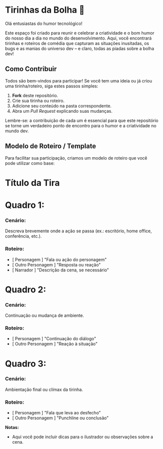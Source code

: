 # Tirinhas da Bolha 🫧

Olá entusiastas do humor tecnológico!

Este espaço foi criado para reunir e celebrar a criatividade e o bom humor do nosso dia a dia no mundo do desenvolvimento. Aqui, você encontrará tirinhas e roteiros de comédia que capturam as situações inusitadas, os bugs e as manias do universo dev – e claro, todas as piadas sobre a bolha dev!

## Como Contribuir

Todos são bem-vindos para participar! Se você tem uma ideia ou já criou uma tirinha/roteiro, siga estes passos simples:

1. **Fork** deste repositório.
2. Crie sua tirinha ou roteiro.
3. Adicione seu conteúdo na pasta correspondente.
4. Abra um _Pull Request_ explicando suas mudanças.

Lembre-se: a contribuição de cada um é essencial para que este repositório se torne um verdadeiro ponto de encontro para o humor e a criatividade no mundo dev.

## Modelo de Roteiro / Template

Para facilitar sua participação, criamos um modelo de roteiro que você pode utilizar como base:

# Título da Tira

# Quadro 1:  

### Cenário:
Descreva brevemente onde a ação se passa (ex.: escritório, home office, conferência, etc.).

### Roteiro:
- [ Personagem ] "Fala ou ação do personagem"
- [ Outro Personagem ] "Resposta ou reação"
- [ Narrador ] "Descrição da cena, se necessário"

# Quadro 2:

### Cenário:
Continuação ou mudança de ambiente.

### Roteiro:
- [ Personagem ] "Continuação do diálogo"
- [ Outro Personagem ] "Reação à situação"

# Quadro 3:

### Cenário:
Ambientação final ou clímax da tirinha.

### Roteiro:
- [ Personagem ] "Fala que leva ao desfecho"
- [ Outro Personagem ] "Punchline ou conclusão"

**Notas:**  
- Aqui você pode incluir dicas para o ilustrador ou observações sobre a cena.
